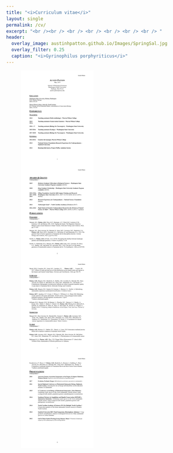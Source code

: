 ```yaml
---
title: "<i>Curriculum vitae</i>"
layout: single
permalink: /cv/
excerpt: "<br /><br /> <br /> <br /> <br /> <br /> <br /> "
header:
  overlay_image: austinhpatton.github.io/Images/SpringSal.jpg
  overlay_filter: 0.25
  caption: "<i>Gyrinophilus porphyriticus</i>"
---
```

<object data="/Images/A_Patton_CV_5-28-19.pdf" width="1000" height="1000" type='application/pdf'/>
<figure>
<img src="/Images/A_Patton_CV_5-28-19.jpg" class="inline">
</figure>
